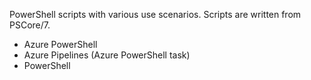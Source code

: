 PowerShell scripts with various use scenarios. Scripts are written from PSCore/7.

* Azure PowerShell
* Azure Pipelines (Azure PowerShell task)
* PowerShell
